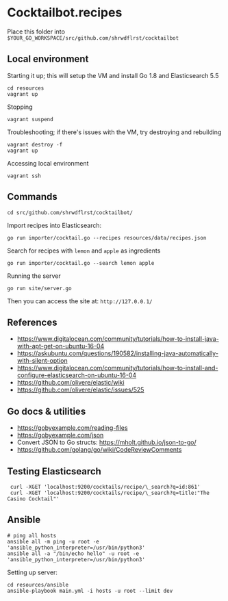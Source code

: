 # Cocktailbot.recipes

Place this folder into `$YOUR_GO_WORKSPACE/src/github.com/shrwdflrst/cocktailbot`

## Local environment

Starting it up; this will setup the VM and install Go 1.8 and Elasticsearch 5.5

    cd resources
    vagrant up

Stopping

    vagrant suspend

Troubleshooting; if there's issues with the VM, try destroying and rebuilding

    vagrant destroy -f
    vagrant up

Accessing local environment

    vagrant ssh

## Commands

    cd src/github.com/shrwdflrst/cocktailbot/

Import recipes into Elasticsearch:

    go run importer/cocktail.go --recipes resources/data/recipes.json

Search for recipes with `lemon` and `apple` as ingredients

    go run importer/cocktail.go --search lemon apple

Running the server

    go run site/server.go

Then you can access the site at: `http://127.0.0.1/`


## References

- https://www.digitalocean.com/community/tutorials/how-to-install-java-with-apt-get-on-ubuntu-16-04
- https://askubuntu.com/questions/190582/installing-java-automatically-with-silent-option
- https://www.digitalocean.com/community/tutorials/how-to-install-and-configure-elasticsearch-on-ubuntu-16-04
- https://github.com/olivere/elastic/wiki
- https://github.com/olivere/elastic/issues/525

## Go docs & utilities

- https://gobyexample.com/reading-files
- https://gobyexample.com/json
- Convert JSON to Go structs: https://mholt.github.io/json-to-go/
- https://github.com/golang/go/wiki/CodeReviewComments

## Testing Elasticsearch

     curl -XGET 'localhost:9200/cocktails/recipe/\_search?q=id:861'
     curl -XGET 'localhost:9200/cocktails/recipe/\_search?q=title:"The Casino Cocktail"'

## Ansible

    # ping all hosts
    ansible all -m ping -u root -e 'ansible_python_interpreter=/usr/bin/python3'
    ansible all -a "/bin/echo hello" -u root -e 'ansible_python_interpreter=/usr/bin/python3'

Setting up server:

    cd resources/ansible
    ansible-playbook main.yml -i hosts -u root --limit dev
